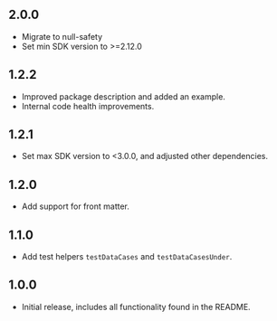 ## 2.0.0

* Migrate to null-safety
* Set min SDK version to >=2.12.0

## 1.2.2

* Improved package description and added an example.
* Internal code health improvements.

## 1.2.1

* Set max SDK version to <3.0.0, and adjusted other dependencies.

## 1.2.0

* Add support for front matter.

## 1.1.0

* Add test helpers `testDataCases` and `testDataCasesUnder`.

## 1.0.0

* Initial release, includes all functionality found in the README.
